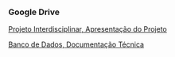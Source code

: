 <br/>
<br/>

### Google Drive

[ Projeto Interdisciplinar, Apresentação do Projeto](https://drive.google.com/file/d/19gFitME9f7zNsRuT1w1Dknfmkvfpc4wQ/view?usp=sharing)

[ Banco de Dados, Documentação Técnica ](https://drive.google.com/file/d/1rUdKuxd0iie1_1cfrbv04rb3bl_ofijM/view?usp=drivesdk)

<br/>
<br/>
